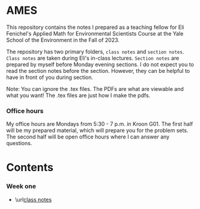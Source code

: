 # AMES
This repository contains the notes I prepared as a teaching fellow for Eli Fenichel's Applied Math for Environmental Scientists Course at the Yale School of the Environment in the Fall of 2023. 

The repository has two primary folders, `class notes` and `section notes`. `Class notes` are taken during Eli's in-class lectures. `Section notes` are prepared by myself before Monday evening sections. I do not expect you to read the section notes before the section. However, they can be helpful to have in front of you during section. 

Note: You can ignore the .tex files. The PDFs are what are viewable and what you want! The .tex files are just how I make the pdfs. 


### Office hours
My office hours are Mondays from 5:30 - 7 p.m. in Kroon G01. The first half will be my prepared material, which will prepare you for the problem sets. The second half will be open office hours where I can answer any questions. 


# Contents 

### Week one 

- \url[class notes](class\_notes/1_introduction_class.pdf)



